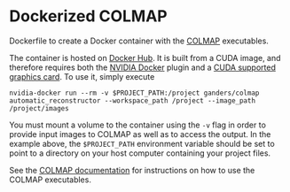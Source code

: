 # Dockerized COLMAP 

Dockerfile to create a Docker container with the [COLMAP](https://github.com/colmap/colmap) executables.

The container is hosted on [Docker Hub](https://hub.docker.com/r/ganders/colmap/). It is built from a CUDA image, and therefore requires both the [NVIDIA Docker](https://github.com/NVIDIA/nvidia-docker) plugin and a [CUDA supported graphics card](http://www.geforce.com/hardware/technology/cuda/supported-gpus). To use it, simply execute

    nvidia-docker run --rm -v $PROJECT_PATH:/project ganders/colmap automatic_reconstructor --workspace_path /project --image_path /project/images 

You must mount a volume to the container using the `-v` flag in order to provide input images to COLMAP as well as to access the output. In the example above, the `$PROJECT_PATH` environment variable should be set to point to a directory on your host computer containing your project files.

See the [COLMAP documentation](https://colmap.github.io) for instructions on how to use the COLMAP executables.
